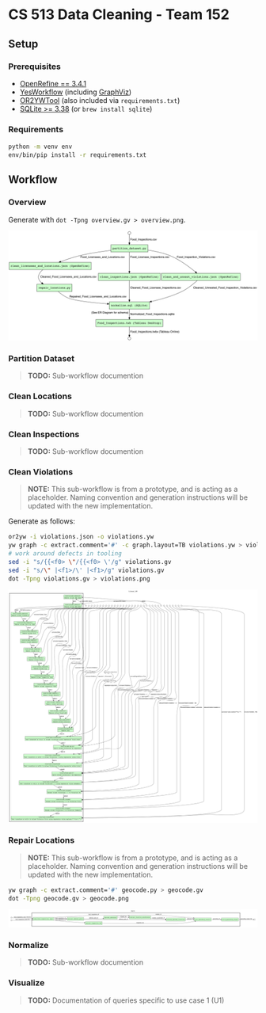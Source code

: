 # CS 513 Data Cleaning - Team 152

## Setup

### Prerequisites

* [OpenRefine == 3.4.1](https://github.com/OpenRefine/OpenRefine/releases/tag/3.4.1)
* [YesWorkflow](https://github.com/yesworkflow-org/yw-prototypes) (including [GraphViz](https://github.com/yesworkflow-org/yw-prototypes#2--install-graphviz-visualization-software))
* [OR2YWTool](https://github.com/LanLi2017/OR2YWTool) (also included via `requirements.txt`)
* [SQLite >= 3.38](https://www.sqlite.org/index.html) (or `brew install sqlite`)

### Requirements

```sh
python -m venv env
env/bin/pip install -r requirements.txt
```

## Workflow

### Overview

Generate with `dot -Tpng overview.gv > overview.png`.

![Overview](overview.png)

### Partition Dataset
> **TODO:** Sub-workflow documention

### Clean Locations
> **TODO:** Sub-workflow documention

### Clean Inspections
> **TODO:** Sub-workflow documention

### Clean Violations

> **NOTE:** This sub-workflow is from a prototype, and is acting as a placeholder. Naming convention and generation instructions will be updated with the new implementation.

Generate as follows:

```bash
or2yw -i violations.json -o violations.yw
yw graph -c extract.comment='#' -c graph.layout=TB violations.yw > violations.gv
# work around defects in tooling
sed -i "s/{{<f0> \"/{{<f0> \'/g" violations.gv
sed -i "s/\" |<f1>/\' |<f1>/g" violations.gv
dot -Tpng violations.gv > violations.png
```

![Violations](violations.png)

### Repair Locations

> **NOTE:** This sub-workflow is from a prototype, and is acting as a placeholder. Naming convention and generation instructions will be updated with the new implementation.

```bash
yw graph -c extract.comment='#' geocode.py > geocode.gv
dot -Tpng geocode.gv > geocode.png
```

![Geocode](geocode.png)

### Normalize
> **TODO:** Sub-workflow documention

### Visualize
> **TODO:** Documentation of queries specific to use case 1 (U1)
